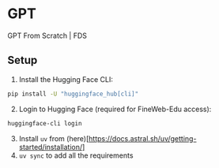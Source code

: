 # GPT
GPT From Scratch | FDS

## Setup
1. Install the Hugging Face CLI:
```bash
pip install -U "huggingface_hub[cli]"
```
2. Login to Hugging Face (required for FineWeb-Edu access):
```bash
huggingface-cli login
```
3. Install `uv` from (here)[https://docs.astral.sh/uv/getting-started/installation/]
4. `uv sync` to add all the requirements